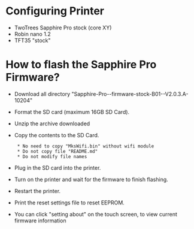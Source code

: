 # Configuring Printer

  - TwoTrees Sapphire Pro stock (core XY)
  - Robin nano 1.2
  - TFT35 "stock"

# How to flash the Sapphire Pro Firmware?

  - Download all directory "Sapphire-Pro--firmware-stock-B01--V2.0.3.A-10204"
  - Format the SD card (maximum 16GB SD Card).
  - Unzip the archive downloaded
  - Copy the contents to the SD Card.

         * No need to copy "MksWifi.bin" without wifi module
         * Do not copy file "README.md"
         * Do not modify file names

  - Plug in the SD card into the printer.
  - Turn on the printer and wait for the firmware to finish flashing.
  - Restart the printer.
  - Print the reset settings file to reset EEPROM.
  - You can click "setting about" on the touch screen, to view current firmware information

